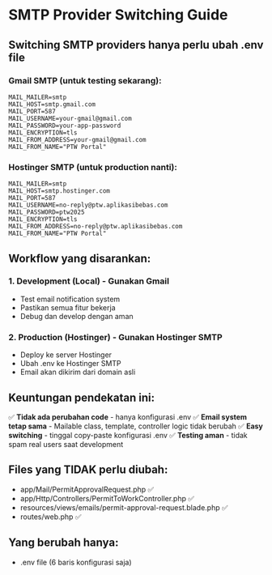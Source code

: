 # SMTP Provider Switching Guide

## Switching SMTP providers hanya perlu ubah .env file

### Gmail SMTP (untuk testing sekarang):
```env
MAIL_MAILER=smtp
MAIL_HOST=smtp.gmail.com
MAIL_PORT=587
MAIL_USERNAME=your-gmail@gmail.com
MAIL_PASSWORD=your-app-password
MAIL_ENCRYPTION=tls
MAIL_FROM_ADDRESS=your-gmail@gmail.com
MAIL_FROM_NAME="PTW Portal"
```

### Hostinger SMTP (untuk production nanti):
```env
MAIL_MAILER=smtp
MAIL_HOST=smtp.hostinger.com
MAIL_PORT=587
MAIL_USERNAME=no-reply@ptw.aplikasibebas.com
MAIL_PASSWORD=ptw2025
MAIL_ENCRYPTION=tls
MAIL_FROM_ADDRESS=no-reply@ptw.aplikasibebas.com
MAIL_FROM_NAME="PTW Portal"
```

## Workflow yang disarankan:

### 1. Development (Local) - Gunakan Gmail
- Test email notification system
- Pastikan semua fitur bekerja
- Debug dan develop dengan aman

### 2. Production (Hostinger) - Gunakan Hostinger SMTP
- Deploy ke server Hostinger
- Ubah .env ke Hostinger SMTP
- Email akan dikirim dari domain asli

## Keuntungan pendekatan ini:

✅ **Tidak ada perubahan code** - hanya konfigurasi .env
✅ **Email system tetap sama** - Mailable class, template, controller logic tidak berubah
✅ **Easy switching** - tinggal copy-paste konfigurasi .env
✅ **Testing aman** - tidak spam real users saat development

## Files yang TIDAK perlu diubah:
- app/Mail/PermitApprovalRequest.php ✅
- app/Http/Controllers/PermitToWorkController.php ✅
- resources/views/emails/permit-approval-request.blade.php ✅
- routes/web.php ✅

## Yang berubah hanya:
- .env file (6 baris konfigurasi saja)